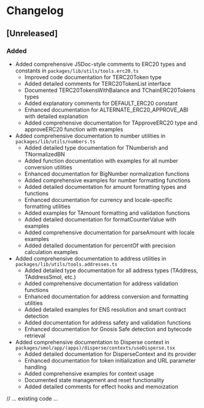 # Changelog

## [Unreleased]

### Added

- Added comprehensive JSDoc-style comments to ERC20 types and constants in `packages/lib/utils/tools.erc20.ts`
    - Improved code documentation for TERC20Token type
    - Added detailed comments for TERC20TokenList interface
    - Documented TERC20TokensWithBalance and TChainERC20Tokens types
    - Added explanatory comments for DEFAULT_ERC20 constant
    - Enhanced documentation for ALTERNATE_ERC20_APPROVE_ABI with detailed explanation
    - Added comprehensive documentation for TApproveERC20 type and approveERC20 function with examples
- Added comprehensive documentation to number utilities in `packages/lib/utils/numbers.ts`
    - Added detailed type documentation for TNumberish and TNormalizedBN
    - Added function documentation with examples for all number conversion utilities
    - Enhanced documentation for BigNumber normalization functions
    - Added comprehensive examples for number formatting functions
    - Added detailed documentation for amount formatting types and functions
    - Enhanced documentation for currency and locale-specific formatting utilities
    - Added examples for TAmount formatting and validation functions
    - Added detailed documentation for formatCounterValue with examples
    - Added comprehensive documentation for parseAmount with locale examples
    - Added detailed documentation for percentOf with precision calculation examples
- Added comprehensive documentation to address utilities in `packages/lib/utils/tools.addresses.ts`
    - Added detailed type documentation for all address types (TAddress, TAddressSmol, etc.)
    - Added comprehensive documentation for address validation functions
    - Enhanced documentation for address conversion and formatting utilities
    - Added detailed examples for ENS resolution and smart contract detection
    - Added documentation for address safety and validation functions
    - Enhanced documentation for Gnosis Safe detection and bytecode retrieval
- Added comprehensive documentation to Disperse context in `packages/smol/app/(apps)/disperse/contexts/useDisperse.tsx`
    - Added detailed documentation for DisperseContext and its provider
    - Enhanced documentation for token initialization and URL parameter handling
    - Added comprehensive examples for context usage
    - Documented state management and reset functionality
    - Added detailed comments for effect hooks and memoization

// ... existing code ...
